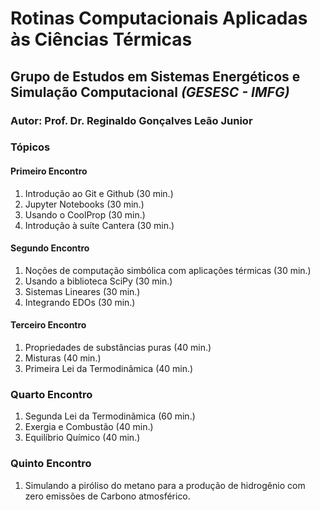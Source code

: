 # Rotinas Computacionais Aplicadas às Ciências Térmicas
## Grupo de Estudos em Sistemas Energéticos e Simulação Computacional *(GESESC - IMFG)*
### **Autor**: Prof. Dr. Reginaldo Gonçalves Leão Junior

### Tópicos
#### Primeiro Encontro
1. Introdução ao Git e Github (30 min.)
2. Jupyter Notebooks  (30 min.)
3. Usando o CoolProp  (30 min.)
4. Introdução à suíte Cantera  (30 min.)
#### Segundo Encontro
1. Noções de computação simbólica com aplicações térmicas  (30 min.)
2. Usando a biblioteca SciPy  (30 min.)
3. Sistemas Lineares  (30 min.)
4. Integrando EDOs  (30 min.)
#### Terceiro Encontro
1. Propriedades de substâncias puras (40 min.)
2. Misturas (40 min.)
3. Primeira Lei da Termodinâmica (40 min.)
### Quarto Encontro
1. Segunda Lei da Termodinãmica (60 min.)
2. Exergia e Combustão (40 min.)
3. Equilíbrio Químico (40 min.)
### Quinto Encontro
1. Simulando a piróliso do metano para a produção de hidrogênio com zero 
emissões de Carbono atmosférico. 